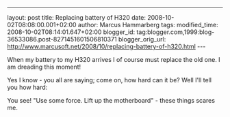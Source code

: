 ---
layout: post
title: Replacing battery of H320
date: 2008-10-02T08:08:00.001+02:00
author: Marcus Hammarberg tags:
modified_time: 2008-10-02T08:14:01.647+02:00
blogger_id: tag:blogger.com,1999:blog-36533086.post-8271451601506810371
blogger_orig_url: http://www.marcusoft.net/2008/10/replacing-battery-of-h320.html ---

When my battery to my H320 arrives I of course must replace the old one.
I am dreading this moment!

Yes I know - you all are saying; come on, how hard can it be? Well I'll
tell you how hard:

<div
id="scid:5737277B-5D6D-4f48-ABFC-DD9C333F4C5D:d0e0ddff-1afd-44f5-b906-1e7f033296b3"
class="wlWriterSmartContent"
style="padding-right: 0px; display: inline; padding-left: 0px; padding-bottom: 0px; margin: 0px; padding-top: 0px">
</div>

You see! "Use some force. Lift up the motherboard" - these things scares
me.

